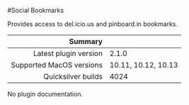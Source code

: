 #Social Bookmarks

Provides access to del.icio.us and pinboard.in bookmarks.

 Summary                  | &nbsp; 
-------------------------:|:--------------------
 Latest plugin version    | 2.1.0
 Supported MacOS versions | 10.11, 10.12, 10.13
 Quicksilver builds       | 4024


No plugin documentation.